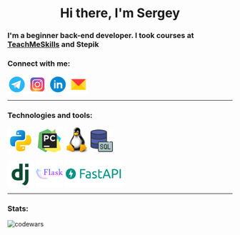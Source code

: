 <h1 align="center">Hi there, I'm Sergey </h1>
<h3 align="left">I'm a beginner back-end developer. I took courses at <a href="https://teachmeskills.by/">TeachMeSkills</a> and Stepik</h3>


### Connect with me:
<p align="left">
<a href="https://t.me/kardashq" target="_blank"><img align="center" src="icons/telegram.png" alt="kardashq" height="42" width="42" /></a>
<a href="https://www.instagram.com/kardashq/" target="_blank"><img align="center" src="icons/instagram.png" alt="kardashq" height="42" width="42" /></a>
<a href="https://www.linkedin.com/in/kardashq/" target="blank"><img align="center" src="icons/linkedin.png" alt="kardashq" height="42" width="42" /></a>
<a href="mailto:kardashq@yandex.ru" target="blank"><img align="center" src="icons/Yandex_Mail.png" alt="kardashq" height="42" width="42" /></a>
  
---

### Technologies and tools:
<p align="left">
<img align="center" src="icons/icons8-питон-240.png" alt="python" height="60" width="60" /> 
<img align="center" src="icons/icons8-pycharm-240.png" alt="pycharm" height="60" width="60" />
<img align="center" src="icons/LINUX-LOGO.png" alt="kardashq" height="60" width="54" />
<img align="center" src="icons/sql1.png" alt="sql" height="50" width="50" />
<p align="left">
<img align="center" src="icons/icons8-django-256.png" alt="django" height="60" width="60" /> 
<img align="center" src="icons/icons8-flask-256.png" alt="flask" height="60" width="60" />  
<img align="center" src="icons/fastapi1.png" alt="kardashq" height="60" width="130" />
  
---
### Stats:

![codewars](https://www.codewars.com/users/Kardashq/badges/small)
 
